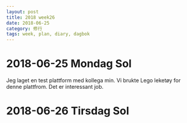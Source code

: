 ```yaml
---
layout: post
title: 2018 week26
date: 2018-06-25
category: 修行
tags: week, plan, diary, dagbok
---
```

# 2018-06-25 Mondag Sol
Jeg laget en test plattform med kollega min. Vi brukte Lego leketøy for denne plattfrom. Det er interessant job.

# 2018-06-26 Tirsdag Sol
